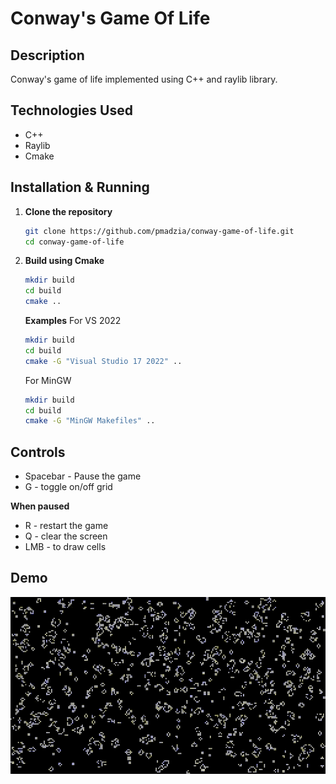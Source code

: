 # Conway's Game Of Life
## Description
Conway's game of life implemented using C++ and raylib library.
## Technologies Used
- C++
- Raylib
- Cmake
## Installation & Running
1. **Clone the repository**
      ```sh
   git clone https://github.com/pmadzia/conway-game-of-life.git
   cd conway-game-of-life
      ```
3. **Build using Cmake**
      ```sh
   mkdir build
   cd build
   cmake ..
      ```
   **Examples**
   For VS 2022
      ```sh
   mkdir build
   cd build
   cmake -G "Visual Studio 17 2022" ..
      ```
   For MinGW
      ```sh
   mkdir build
   cd build
   cmake -G "MinGW Makefiles" ..
      ```
## Controls
- Spacebar - Pause the game
- G - toggle on/off grid
  
**When paused**
- R - restart the game
- Q - clear the screen
- LMB - to draw cells

## Demo
![til](./media/game-of-life.gif)
